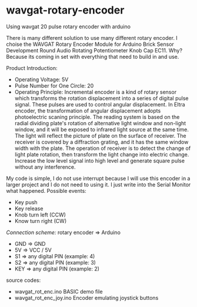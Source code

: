 # wavgat-rotary-encoder
Using wavgat 20 pulse rotary encoder with arduino

There is many different solution to use many different rotary encoder. I choise the WAVGAT Rotary Encoder Module for Arduino Brick Sensor Development Round Audio Rotating Potentiometer Knob Cap EC11. Why? Because its coming in set with everything that need to build in and use.

Product Introduction:
* Operating Voltage: 5V
* Pulse Number for One Circle: 20
* Operating Principle: Incremental encoder is a kind of rotary sensor which transforms the rotation displacement into a series of digital pulse signal. These pulses are used to control angular displacement. In Eltra encoder, the transformation of angular displacement adopts photoelectric scaning principle. The reading system is based on the radial dividing plate's rotation of alternative light window and non-light window, and it will be exposed to infrared light source at the same time. The light will reflect the picture of plate on the surface of receiver. The receiver is covered by a diffraction grating, and it has the same window width with the plate. The operation of receiver is to detect the change of light plate rotation, then transform the light change into electric change. Increase the low level signal into high level and generate square pulse without any interference. 

My code is simple, I do not use interrupt because I will use this encoder in a larger project and I do not need to using it. I just write into the Serial Monitor what happened. Possible events:
* Key push
* Key release
* Knob turn left (CCW)
* Know turn right (CW)

_Connection scheme:_ rotary encoder => Arduino
* GND	=> GND
* 5V =>	VCC / 5V
* S1 =>	any digital PIN (example: 4)
* S2 =>	any digital PIN (example: 3)
* KEY =>	any digital PIN  (example: 2)

source codes:
* wavgat_rot_enc.ino  BASIC demo file
* wavgat_rot_enc_joy.ino  Encoder emulating joystick buttons
